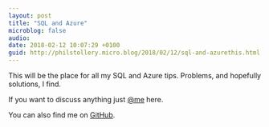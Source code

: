 ```yaml
---
layout: post
title: "SQL and Azure"
microblog: false
audio: 
date: 2018-02-12 10:07:29 +0100
guid: http://philstollery.micro.blog/2018/02/12/sql-and-azurethis.html
---
```

This will be the place for all my SQL and Azure tips. Problems, and hopefully solutions, I find.

If you want to discuss anything just [@me](https://micro.blog/philstollery) here.

You can also find me on [GitHub]([github.com/PhilStoll...](https://github.com/PhilStollery) "philstollery").
